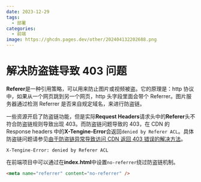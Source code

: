 ```yaml
---
date: 2023-12-29
tags:
  - 部署
categories:
  - 前端
image: https://ghcdn.pages.dev/other/202404132202688.png
---
```


# 解决防盗链导致 403 问题

**Referer**是一种引用策略，可以用来防止图片或视频被盗。它的原理是：http 协议中，如果从一个网页跳到另一个网页，http 头字段里面会带个 Referrer。图片服务器通过检测 Referrer 是否来自规定域名，来进行防盗链。

一些资源开启了防盗链功能，但是实际**Request Headers**请求头中的**Referer**头不符合防盗链规则导致出现 403。而防盗链问题导致的 403，在 CDN 的 Response headers 中的**X-Tengine-Error**会返回`denied by Referer ACL`。具体防盗链问题请参见[由于防盗链异常导致访问 CDN 返回 403 错误的解决方法](https://help.aliyun.com/zh/cdn/solution-to-403-error-return-of-access-alibaba-cloud-content-delivery-network-due-to-anti-leech-anomaly)。

```
X-Tengine-Error: denied by Referer ACL
```

在前端项目中可以通过在**index.html**中设置`no-referrer`绕过防盗链机制。

```html
<meta name="referrer" content="no-referrer" />
```
